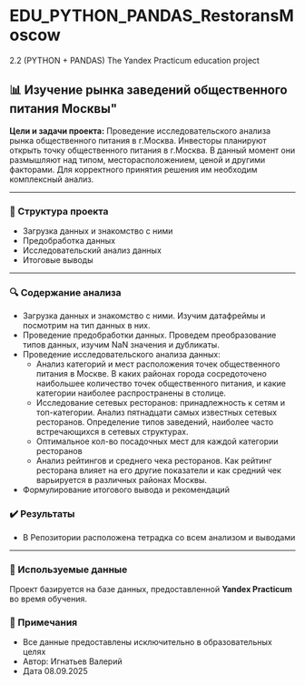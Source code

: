 # EDU_PYTHON_PANDAS_RestoransMoscow
2.2 (PYTHON + PANDAS) The Yandex Practicum education project



## 📊  Изучение рынка заведений общественного питания Москвы"

**Цели и задачи проекта:**
Проведение исследовательского анализа рынка общественного питания в г.Москва. Инвесторы планируют открыть точку общественного питания в г.Москва. В данный момент они размышляют над типом, месторасположением, ценой и другими факторами. Для корректного принятия решения им необходим комплексный анализ.

---

### 📁 Структура проекта

* Загрузка данных и знакомство с ними
* Предобработка данных
* Исследовательский анализ данных
* Итоговые выводы
---

### 🔍 Содержание анализа
* Загрузка данных и знакомство с ними. Изучим датафреймы и посмотрим на тип данных в них.
* Проведение предобработки данных. Проведем преобразование типов данных, изучим NaN значения и дубликаты.
* Проведение исследовательского анализа данных:
  * Анализ категорий и мест расположения точек общественного питания в Москве. В каких районах города сосредоточено наибольшее количество точек общественного питания, и какие категории наиболее распространены в столице.
  * Исследование сетевых ресторанов: принадлежность к сетям и топ-категории. Анализ пятнадцати самых известных сетевых ресторанов. Определение типов заведений, наиболее часто встречающихся в сетевых структурах.
  * Оптимальное кол-во посадочных мест для каждой категории ресторанов
  * Анализ рейтингов и среднего чека ресторанов. Как рейтинг ресторана влияет на его другие показатели и как средний чек варьируется в различных районах Москвы.
* Формулирование итогового вывода и рекомендаций

### ✔️ Результаты
* В Репозитории расположена тетрадка со всем анализом и выводами

---

### 📁 Используемые данные

Проект базируется на базе данных, предоставленной **Yandex Practicum** во время обучения.

### 📝 Примечания

* Все данные предоставлены исключительно в образовательных целях
* Автор: Игнатьев Валерий
* Дата 08.09.2025

